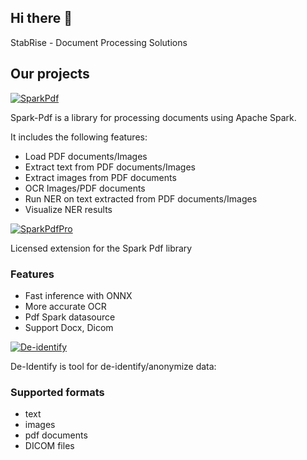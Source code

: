 ## Hi there 👋

StabRise - Document Processing Solutions

## Our projects

[![SparkPdf](https://stabrise.com/media/filer_public_thumbnails/filer_public/de/31/de3156f0-386d-4b3b-ac7e-8856a38f7c1e/sparkpdflogo.png__808x214_subsampling-2.webp)](https://stabrise.com/spark-pdf/)

Spark-Pdf is a library for processing documents using Apache Spark.

It includes the following features:

- Load PDF documents/Images
- Extract text from PDF documents/Images
- Extract images from PDF documents
- OCR Images/PDF documents
- Run NER on text extracted from PDF documents/Images
- Visualize NER results


[![SparkPdfPro](https://stabrise.com/media/filer_public_thumbnails/filer_public/59/b0/59b02ce8-31a8-4f1b-8550-56fa3f3593e7/sparkpdfpro1000.png__1000x231_subsampling-2.webp)](https://stabrise.com/spark-pdf-pro/)

Licensed extension for the Spark Pdf library
### Features
 - Fast inference with ONNX
 - More accurate OCR
 - Pdf Spark datasource
 - Support Docx, Dicom

[![De-identify](https://stabrise.com/media/filer_public_thumbnails/filer_public/c4/da/c4da8d9f-ea3c-44cb-9495-1484bddc4490/de-identify.png__1000x250_subsampling-2.webp)](https://deidentify.online)

De-Identify is tool for de-identify/anonymize data:

### Supported formats
 - text
 - images
 - pdf documents
 - DICOM files
